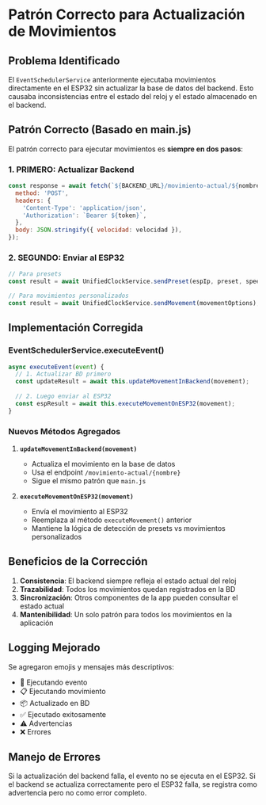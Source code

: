 # Patrón Correcto para Actualización de Movimientos

## Problema Identificado

El `EventSchedulerService` anteriormente ejecutaba movimientos directamente en el ESP32 sin actualizar la base de datos del backend. Esto causaba inconsistencias entre el estado del reloj y el estado almacenado en el backend.

## Patrón Correcto (Basado en main.js)

El patrón correcto para ejecutar movimientos es **siempre en dos pasos**:

### 1. PRIMERO: Actualizar Backend
```javascript
const response = await fetch(`${BACKEND_URL}/movimiento-actual/${nombreMovimiento}`, {
  method: 'POST',
  headers: {
    'Content-Type': 'application/json',
    'Authorization': `Bearer ${token}`,
  },
  body: JSON.stringify({ velocidad: velocidad }),
});
```

### 2. SEGUNDO: Enviar al ESP32
```javascript
// Para presets
const result = await UnifiedClockService.sendPreset(espIp, preset, speed);

// Para movimientos personalizados
const result = await UnifiedClockService.sendMovement(movementOptions);
```

## Implementación Corregida

### EventSchedulerService.executeEvent()
```javascript
async executeEvent(event) {
  // 1. Actualizar BD primero
  const updateResult = await this.updateMovementInBackend(movement);
  
  // 2. Luego enviar al ESP32
  const espResult = await this.executeMovementOnESP32(movement);
}
```

### Nuevos Métodos Agregados

1. **`updateMovementInBackend(movement)`**
   - Actualiza el movimiento en la base de datos
   - Usa el endpoint `/movimiento-actual/{nombre}`
   - Sigue el mismo patrón que `main.js`

2. **`executeMovementOnESP32(movement)`** 
   - Envía el movimiento al ESP32
   - Reemplaza al método `executeMovement()` anterior
   - Mantiene la lógica de detección de presets vs movimientos personalizados

## Beneficios de la Corrección

1. **Consistencia**: El backend siempre refleja el estado actual del reloj
2. **Trazabilidad**: Todos los movimientos quedan registrados en la BD
3. **Sincronización**: Otros componentes de la app pueden consultar el estado actual
4. **Mantenibilidad**: Un solo patrón para todos los movimientos en la aplicación

## Logging Mejorado

Se agregaron emojis y mensajes más descriptivos:
- 🎯 Ejecutando evento
- 📋 Ejecutando movimiento  
- 📦 Actualizado en BD
- ✅ Ejecutado exitosamente
- ⚠️ Advertencias
- ❌ Errores

## Manejo de Errores

Si la actualización del backend falla, el evento no se ejecuta en el ESP32. Si el backend se actualiza correctamente pero el ESP32 falla, se registra como advertencia pero no como error completo.
